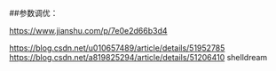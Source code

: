 ##参数调优：

https://www.jianshu.com/p/7e0e2d66b3d4

https://blog.csdn.net/u010657489/article/details/51952785
https://blog.csdn.net/a819825294/article/details/51206410
shelldream
